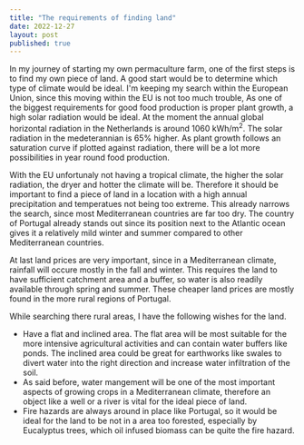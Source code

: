 ```yaml
---
title: "The requirements of finding land"
date: 2022-12-27
layout: post
published: true
---
```


In my journey of starting my own permaculture farm, one of the first steps is to find my own piece of land. A good start would be to determine which type of climate would be ideal. I'm keeping my search within the European Union, since this moving within the EU is not too much trouble, As one of the biggest requirements for good food production is proper plant growth, a high solar radiation would be ideal. At the moment the annual global horizontal radiation in the Netherlands is around 1060 kWh/m<sup>2</sup>. The solar radiation in the medeterannian is 65% higher. As plant growth follows an saturation curve if plotted against radiation, there will be a lot more possibilities in year round food production.

With the EU unfortunaly not having a tropical climate, the higher the solar radiation, the dryer and hotter the climate will be. Therefore it should be important to find a piece of land in a location with a high annual precipitation and temperatues not being too extreme. This already narrows the search, since most Mediterranean countries are far too dry. The country of Portugal already stands out since its position next to the Atlantic ocean gives it a relatively mild winter and summer compared to other Mediterranean countries.

At last land prices are very important, since in a Mediterranean climate, rainfall will occure mostly in the fall and winter. This requires the land to have sufficient catchment area and a buffer, so water is also readily available through spring and summer. These cheaper land prices are mostly found in the more rural regions of Portugal. 

While searching there rural areas, I have the following wishes for the land.
- Have a flat and inclined area. The flat area will be most suitable for the more intensive agricultural activities and can contain water buffers like ponds. The inclined area could be great for earthworks like swales to divert water into the right direction and increase water infiltration of the soil.  
- As said before, water mangement will be one of the most important aspects of growing crops in a Mediterranean climate, therefore an object like a well or a river is vital for the ideal piece of land.
- Fire hazards are always around in place like Portugal, so it would be ideal for the land to be not in a area too forested, especially by Eucalyptus trees, which oil infused biomass can be quite the fire hazard.
